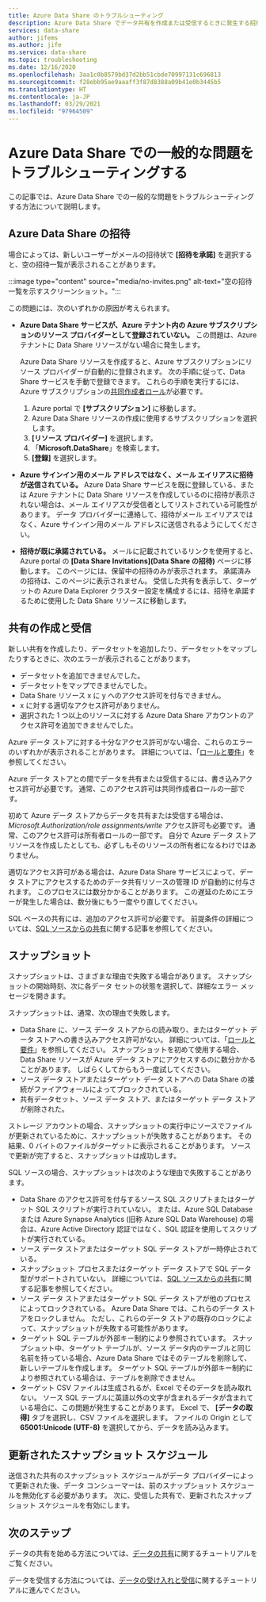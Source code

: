 ```yaml
---
title: Azure Data Share のトラブルシューティング
description: Azure Data Share でデータ共有を作成または受信するときに発生する招待の問題やエラーをトラブルシューティングする方法について説明します。
services: data-share
author: jifems
ms.author: jife
ms.service: data-share
ms.topic: troubleshooting
ms.date: 12/16/2020
ms.openlocfilehash: 3aa1c0b8579bd37d2bb51cbde70997131c696813
ms.sourcegitcommit: f28ebb95ae9aaaff3f87d8388a09b41e0b3445b5
ms.translationtype: HT
ms.contentlocale: ja-JP
ms.lasthandoff: 03/29/2021
ms.locfileid: "97964509"
---
```

# <a name="troubleshoot-common-problems-in-azure-data-share"></a>Azure Data Share での一般的な問題をトラブルシューティングする 

この記事では、Azure Data Share での一般的な問題をトラブルシューティングする方法について説明します。 

## <a name="azure-data-share-invitations"></a>Azure Data Share の招待 

場合によっては、新しいユーザーがメールの招待状で **[招待を承諾]** を選択すると、空の招待一覧が表示されることがあります。 

:::image type="content" source="media/no-invites.png" alt-text="空の招待一覧を示すスクリーンショット。":::

この問題には、次のいずれかの原因が考えられます。

* **Azure Data Share サービスが、Azure テナント内の Azure サブスクリプションのリソース プロバイダーとして登録されていない。** この問題は、Azure テナントに Data Share リソースがない場合に発生します。 

    Azure Data Share リソースを作成すると、Azure サブスクリプションにリソース プロバイダーが自動的に登録されます。 次の手順に従って、Data Share サービスを手動で登録できます。 これらの手順を実行するには、Azure サブスクリプションの[共同作成者ロール](../role-based-access-control/built-in-roles.md#contributor)が必要です。 

    1. Azure portal で **[サブスクリプション]** に移動します。
    1. Azure Data Share リソースの作成に使用するサブスクリプションを選択します。
    1. **[リソース プロバイダー]** を選択します。
    1. 「**Microsoft.DataShare**」を検索します。
    1. **[登録]** を選択します。

* **Azure サインイン用のメール アドレスではなく、メール エイリアスに招待が送信されている。** Azure Data Share サービスを既に登録している、または Azure テナントに Data Share リソースを作成しているのに招待が表示されない場合は、メール エイリアスが受信者としてリストされている可能性があります。 データ プロバイダーに連絡して、招待がメール エイリアスではなく、Azure サインイン用のメール アドレスに送信されるようにしてください。

* **招待が既に承諾されている。** メールに記載されているリンクを使用すると、Azure portal の **[Data Share Invitations]\(Data Share の招待\)** ページに移動します。 このページには、保留中の招待のみが表示されます。 承諾済みの招待は、このページに表示されません。 受信した共有を表示して、ターゲットの Azure Data Explorer クラスター設定を構成するには、招待を承諾するために使用した Data Share リソースに移動します。

## <a name="creating-and-receiving-shares"></a>共有の作成と受信

新しい共有を作成したり、データセットを追加したり、データセットをマップしたりするときに、次のエラーが表示されることがあります。

* データセットを追加できませんでした。
* データセットをマップできませんでした。
* Data Share リソース x に y へのアクセス許可を付与できません。
* x に対する適切なアクセス許可がありません。
* 選択された 1 つ以上のリソースに対する Azure Data Share アカウントのアクセス許可を追加できませんでした。

Azure データ ストアに対する十分なアクセス許可がない場合、これらのエラーのいずれかが表示されることがあります。 詳細については、「[ロールと要件](concepts-roles-permissions.md)」を参照してください。 

Azure データ ストアとの間でデータを共有または受信するには、書き込みアクセス許可が必要です。 通常、このアクセス許可は共同作成者ロールの一部です。 

初めて Azure データ ストアからデータを共有または受信する場合は、*Microsoft.Authorization/role assignments/write* アクセス許可も必要です。 通常、このアクセス許可は所有者ロールの一部です。 自分で Azure データ ストア リソースを作成したとしても、必ずしもそのリソースの所有者になるわけではありません。 

適切なアクセス許可がある場合は、Azure Data Share サービスによって、データ ストアにアクセスするためのデータ共有リソースの管理 ID が自動的に付与されます。 このプロセスには数分かかることがあります。 この遅延のためにエラーが発生した場合は、数分後にもう一度やり直してください。

SQL ベースの共有には、追加のアクセス許可が必要です。 前提条件の詳細については、[SQL ソースからの共有](how-to-share-from-sql.md)に関する記事を参照してください。

## <a name="snapshots"></a>スナップショット
スナップショットは、さまざまな理由で失敗する場合があります。 スナップショットの開始時刻、次に各データ セットの状態を選択して、詳細なエラー メッセージを開きます。 

スナップショットは、通常、次の理由で失敗します。

* Data Share に、ソース データ ストアからの読み取り、またはターゲット データ ストアへの書き込みアクセス許可がない。 詳細については、「[ロールと要件](concepts-roles-permissions.md)」を参照してください。 スナップショットを初めて使用する場合、Data Share リソースが Azure データ ストアにアクセスするのに数分かかることがあります。 しばらくしてからもう一度試してください。
* ソース データ ストアまたはターゲット データ ストアへの Data Share の接続がファイアウォールによってブロックされている。
* 共有データセット、ソース データ ストア、またはターゲット データ ストアが削除された。

ストレージ アカウントの場合、スナップショットの実行中にソースでファイルが更新されているために、スナップショットが失敗することがあります。 その結果、0 バイトのファイルがターゲットに表示されることがあります。 ソースで更新が完了すると、スナップショットは成功します。

SQL ソースの場合、スナップショットは次のような理由で失敗することがあります。

* Data Share のアクセス許可を付与するソース SQL スクリプトまたはターゲット SQL スクリプトが実行されていない。 または、Azure SQL Database または Azure Synapse Analytics (旧称 Azure SQL Data Warehouse) の場合は、Azure Active Directory 認証ではなく、SQL 認証を使用してスクリプトが実行されている。  
* ソース データ ストアまたはターゲット SQL データ ストアが一時停止されている。
* スナップショット プロセスまたはターゲット データ ストアで SQL データ型がサポートされていない。 詳細については、[SQL ソースからの共有](how-to-share-from-sql.md#supported-data-types)に関する記事を参照してください。
* ソース データ ストアまたはターゲット SQL データ ストアが他のプロセスによってロックされている。 Azure Data Share では、これらのデータ ストアをロックしません。 ただし、これらのデータ ストアの既存のロックによって、スナップショットが失敗する可能性があります。
* ターゲット SQL テーブルが外部キー制約により参照されています。 スナップショット中、ターゲット テーブルが、ソース データ内のテーブルと同じ名前を持っている場合、Azure Data Share ではそのテーブルを削除して、新しいテーブルを作成します。 ターゲット SQL テーブルが外部キー制約により参照されている場合は、テーブルを削除できません。
* ターゲット CSV ファイルは生成されるが、Excel でそのデータを読み取れない。 ソース SQL テーブルに英語以外の文字が含まれるデータが含まれている場合に、この問題が発生することがあります。 Excel で、 **[データの取得]** タブを選択し、CSV ファイルを選択します。 ファイルの Origin として **65001:Unicode (UTF-8)** を選択してから、データを読み込みます。

## <a name="updated-snapshot-schedules"></a>更新されたスナップショット スケジュール
送信された共有のスナップショット スケジュールがデータ プロバイダーによって更新された後、データ コンシューマーは、前のスナップショット スケジュールを無効化する必要があります。 次に、受信した共有で、更新されたスナップショット スケジュールを有効にします。 

## <a name="next-steps"></a>次のステップ

データの共有を始める方法については、[データの共有](share-your-data.md)に関するチュートリアルをご覧ください。 

データを受信する方法については、[データの受け入れと受信](subscribe-to-data-share.md)に関するチュートリアルに進んでください。